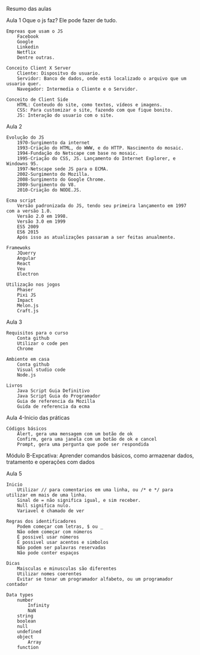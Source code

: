 Resumo das aulas

Aula 1
	Oque o js faz? Ele pode fazer de tudo.
	
	Empreas que usam o JS
		Facebook
		Google
		Linkedin
		Netflix
		Dentre outras.	
	
	Conceito Client X Server
		Cliente: Dispositvo do usuario.
		Servidor: Banco de dados, onde está localizado o arquivo que um usuario quer.
		Navegador: Intermedia o Cliente e o Servidor.
		
	Conceito de Client Side
		HTML: Conteudo do site, como textos, vídeos e imagens.
		CSS: Para customizar o site, fazendo com que fique bonito.
		JS: Interação do usuario com o site.

Aula 2
	
	Evolução do JS
		1970-Surgimento da internet
		1993-Criação do HTML, do WWW, e do HTTP. Nascimento do mosaic.
		1994-Fundação do Netscape com base no mosaic.
		1995-Criação do CSS, JS. Lançamento do Internet Explorer, e Windowns 95.
		1997-Netscape sede JS para o ECMA.
		2002-Surgimento do Mozilla.
		2008-Surgimento do Google Chrome.
		2009-Surgimento do V8.
		2010-Criação do NODE.JS.

	Ecma script
		Versão padronizada do JS, tendo seu primeira lançamento em 1997 com a versão 1.0.
		Versão 2.0 em 1998.
		Versão 3.0 em 1999
		ES5 2009
		ES6 2015
		Após isso as atualizações passaram a ser feitas anualmente.

	Framewoks
		JQuerry
		Angular
		React
		Veu
		Electron

	Utilização nos jogos
		Phaser
		Pixi JS
		Impact
		Melon.js
		Craft.js

Aula 3

	Requisitos para o curso
		Conta github
		Utilizar o code pen
		Chrome

	Ambiente em casa
		Conta github
		Visual studio code
		Node.js

	Livros
		Java Script Guia Definitivo
		Java Script Guia do Programador
		Guia de referencia da Mozilla
		Guida de referencia da ecma

Aula 4-Inicio das práticas
	
	Códigos básicos
		Alert, gera uma mensagem com um botão de ok
		Confirm, gera uma janela com um botão de ok e cancel
		Prompt, gera uma pergunta que pode ser respondida

Módulo B-Expcativa: Aprender comandos básicos, como armazenar dados, tratamento e operações com dados

Aula 5
	
	Inicio
		Utilizar // para comentarios em uma linha, ou /* e */ para utilizar em mais de uma linha.
		Sinal de = não significa igual, e sim receber.
		Null significa nulo.
		Variavel é chamado de ver

	Regras dos identificadores
		Podem começar com letras, $ ou _
		Não odem começar com números
		É possivel usar números
		É possivel usar acentos e simbolos
		Não podem ser palavras reservadas
		Não pode conter espaços

	Dicas
		Maisculas e minusculas são diferentes
		Utilizar nomes coerentes
		Evitar se tonar um programador alfabeto, ou um programador contador

	Data types
		number
			Infinity
			NaN
		string
		boolean
		null
		undefined
		object
			Array
		function

